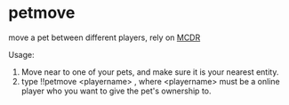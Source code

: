 # petmove
move a pet between different players, rely on <a href="https://github.com/Fallen-Breath/MCDReforged">MCDR</a>

Usage:
1. Move near to one of your pets, and make sure it is your nearest entity.
2. type !!petmove \<playername\> , where \<playername\> must be a online player who you want to give the pet's ownership to.

